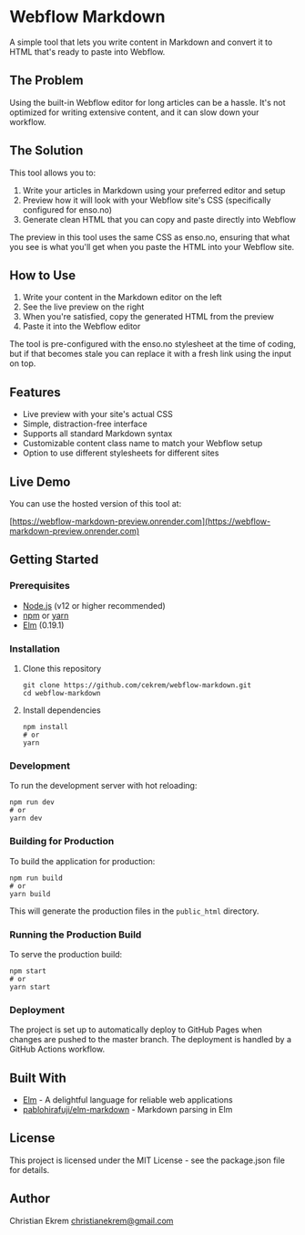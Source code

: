 # Webflow Markdown

A simple tool that lets you write content in Markdown and convert it to HTML that's ready to paste into Webflow.

## The Problem

Using the built-in Webflow editor for long articles can be a hassle. It's not optimized for writing extensive content, and it can slow down your workflow.

## The Solution

This tool allows you to:

1. Write your articles in Markdown using your preferred editor and setup
2. Preview how it will look with your Webflow site's CSS (specifically configured for enso.no)
3. Generate clean HTML that you can copy and paste directly into Webflow

The preview in this tool uses the same CSS as enso.no, ensuring that what you see is what you'll get when you paste the HTML into your Webflow site.

## How to Use

1. Write your content in the Markdown editor on the left
2. See the live preview on the right
3. When you're satisfied, copy the generated HTML from the preview
4. Paste it into the Webflow editor

The tool is pre-configured with the enso.no stylesheet at the time of coding, but if that becomes stale you can replace it with a fresh link using the input on top.

## Features

- Live preview with your site's actual CSS
- Simple, distraction-free interface
- Supports all standard Markdown syntax
- Customizable content class name to match your Webflow setup
- Option to use different stylesheets for different sites

## Live Demo

You can use the hosted version of this tool at:

[https://webflow-markdown-preview.onrender.com](https://webflow-markdown-preview.onrender.com)

## Getting Started

### Prerequisites

- [Node.js](https://nodejs.org/) (v12 or higher recommended)
- [npm](https://www.npmjs.com/) or [yarn](https://yarnpkg.com/)
- [Elm](https://guide.elm-lang.org/install/elm.html) (0.19.1)

### Installation

1. Clone this repository

   ```
   git clone https://github.com/cekrem/webflow-markdown.git
   cd webflow-markdown
   ```

2. Install dependencies
   ```
   npm install
   # or
   yarn
   ```

### Development

To run the development server with hot reloading:

```
npm run dev
# or
yarn dev
```

### Building for Production

To build the application for production:

```
npm run build
# or
yarn build
```

This will generate the production files in the `public_html` directory.

### Running the Production Build

To serve the production build:

```
npm start
# or
yarn start
```

### Deployment

The project is set up to automatically deploy to GitHub Pages when changes are pushed to the master branch. The deployment is handled by a GitHub Actions workflow.

## Built With

- [Elm](https://elm-lang.org/) - A delightful language for reliable web applications
- [pablohirafuji/elm-markdown](https://package.elm-lang.org/packages/pablohirafuji/elm-markdown/latest/) - Markdown parsing in Elm

## License

This project is licensed under the MIT License - see the package.json file for details.

## Author

Christian Ekrem <christianekrem@gmail.com>
